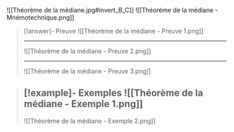 ![[Théorème de la médiane.jpg#invert_B_C]]
![[Théorème de la médiane - Mnémotechnique.png]]

> [!answer]- Preuve
> ![[Théorème de la médiane - Preuve 1.png]]
>
> ---
> 
> ![[Théorème de la médiane - Preuve 2.png]]
>
> ---
>
> ![[Théorème de la médiane - Preuve 3.png]]

> [!example]- Exemples
> ![[Théorème de la médiane - Exemple 1.png]]
> ---
> ![[Théorème de la médiane - Exemple 2.png]]
> 